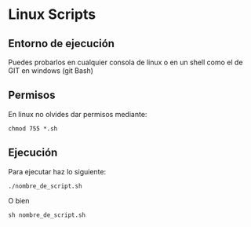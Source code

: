 # Linux Scripts
## Entorno de ejecución
Puedes probarlos en cualquier consola de linux 
o en un shell como el de GIT en windows (git Bash)

## Permisos
En linux no olvides dar permisos mediante:
```
chmod 755 *.sh
```

## Ejecución
Para ejecutar haz lo siguiente:
```
./nombre_de_script.sh
```
O bien
```
sh nombre_de_script.sh
```

